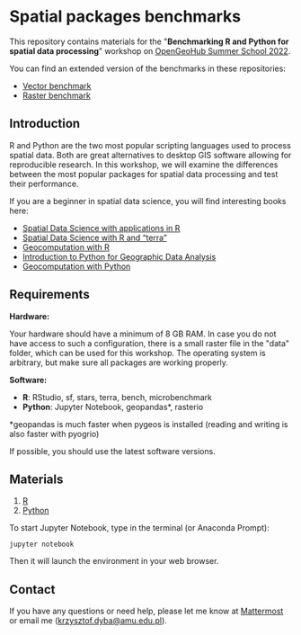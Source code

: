 # Spatial packages benchmarks

This repository contains materials for the "**Benchmarking R and Python for spatial data processing**" workshop on [OpenGeoHub Summer School 2022](https://opengeohub.org/summer-school/siegburg-2022/).

You can find an extended version of the benchmarks in these repositories:
  - [Vector benchmark](https://github.com/kadyb/vector-benchmark)
  - [Raster benchmark](https://github.com/kadyb/raster-benchmark)

## Introduction

R and Python are the two most popular scripting languages used to process spatial data.
Both are great alternatives to desktop GIS software allowing for reproducible research.
In this workshop, we will examine the differences between the most popular packages for spatial data processing and test their performance.

If you are a beginner in spatial data science, you will find interesting books here:
 - [Spatial Data Science with applications in R](https://www.r-spatial.org/book)
 - [Spatial Data Science with R and “terra”](https://rspatial.org/terra/)
 - [Geocomputation with R](https://geocompr.robinlovelace.net/)
 - [Introduction to Python for Geographic Data Analysis](https://pythongis.org/)
 - [Geocomputation with Python](https://geocompr.github.io/py/)

## Requirements

**Hardware:**

Your hardware should have a minimum of 8 GB RAM.
In case you do not have access to such a configuration, there is a small raster file in the "data" folder, which can be used for this workshop.
The operating system is arbitrary, but make sure all packages are working properly.

**Software:**

 - **R**: RStudio, sf, stars, terra, bench, microbenchmark
 - **Python**: Jupyter Notebook, geopandas*, rasterio

*geopandas is much faster when pygeos is installed (reading and writing is also faster with pyogrio)

If possible, you should use the latest software versions.

## Materials

 1. [R](https://kadyb.github.io/OGH2022/R.html)
 2. [Python](https://kadyb.github.io/OGH2022/Python.html)

To start Jupyter Notebook, type in the terminal (or Anaconda Prompt):

```
jupyter notebook
```

Then it will launch the environment in your web browser.

## Contact
 
If you have any questions or need help, please let me know at [Mattermost](https://mattermost.opengeohub.org) or email me (krzysztof.dyba@amu.edu.pl).

